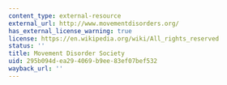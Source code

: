 ```yaml
---
content_type: external-resource
external_url: http://www.movementdisorders.org/
has_external_license_warning: true
license: https://en.wikipedia.org/wiki/All_rights_reserved
status: ''
title: Movement Disorder Society
uid: 295b094d-ea29-4069-b9ee-83ef07bef532
wayback_url: ''
---
```

